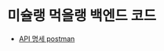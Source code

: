 # 미슐랭 먹을랭 백엔드 코드

- [API 명세 postman](https://documenter.getpostman.com/view/19588986/Uyr8my4y#intro)
